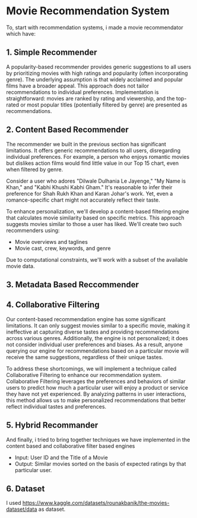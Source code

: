 # Movie Recommendation System

To, start with recommendation systems, i made a movie recommendator which have:

## 1. Simple Recommender

A popularity-based recommender provides generic suggestions to all users by prioritizing movies with high ratings and popularity (often incorporating genre). The underlying assumption is that widely acclaimed and popular films have a broader appeal. This approach does not tailor recommendations to individual preferences.
Implementation is straightforward: movies are ranked by rating and viewership, and the top-rated or most popular titles (potentially filtered by genre) are presented as recommendations.

## 2. Content Based Recommender
The recommender we built in the previous section has significant limitations. It offers generic recommendations to all users, disregarding individual preferences. For example, a person who enjoys romantic movies but dislikes action films would find little value in our Top 15 chart, even when filtered by genre.

Consider a user who adores "Dilwale Dulhania Le Jayenge," "My Name is Khan," and "Kabhi Khushi Kabhi Gham." It's reasonable to infer their preference for Shah Rukh Khan and Karan Johar's work. Yet, even a romance-specific chart might not accurately reflect their taste.

To enhance personalization, we'll develop a content-based filtering engine that calculates movie similarity based on specific metrics. This approach suggests movies similar to those a user has liked. We'll create two such recommenders using:

* Movie overviews and taglines
* Movie cast, crew, keywords, and genre

Due to computational constraints, we'll work with a subset of the available movie data.

## 3. Metadata Based Reccommender

## 4. Collaborative Filtering

Our content-based recommendation engine has some significant limitations. It can only suggest movies similar to a specific movie, making it ineffective at capturing diverse tastes and providing recommendations across various genres. Additionally, the engine is not personalized; it does not consider individual user preferences and biases. As a result, anyone querying our engine for recommendations based on a particular movie will receive the same suggestions, regardless of their unique tastes.

To address these shortcomings, we will implement a technique called Collaborative Filtering to enhance our recommendation system. Collaborative Filtering leverages the preferences and behaviors of similar users to predict how much a particular user will enjoy a product or service they have not yet experienced. By analyzing patterns in user interactions, this method allows us to make personalized recommendations that better reflect individual tastes and preferences.

## 5. Hybrid Recommander

And finally, i tried to bring together techniques we have implemented in the content based and collaborative filter based engines

* Input: User ID and the Title of a Movie
* Output: Similar movies sorted on the basis of expected ratings by that particular user.

## 6. Dataset

I used https://www.kaggle.com/datasets/rounakbanik/the-movies-dataset/data as dataset.
